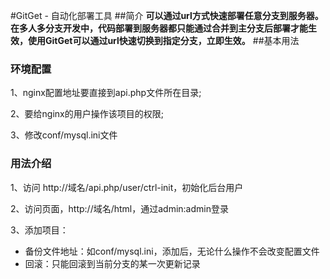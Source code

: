 #GitGet - 自动化部署工具
##简介
**可以通过url方式快速部署任意分支到服务器。在多人多分支开发中，代码部署到服务器都只能通过合并到主分支后部署才能生效，使用GitGet可以通过url快速切换到指定分支，立即生效。**
##基本用法
### 环境配置
1、nginx配置地址要直接到api.php文件所在目录;

2、要给nginx的用户操作该项目的权限;

3、修改conf/mysql.ini文件

### 用法介绍
1、访问 http://域名/api.php/user/ctrl-init，初始化后台用户

2、访问页面，http://域名/html，通过admin:admin登录

3、添加项目：
   * 备份文件地址：如conf/mysql.ini，添加后，无论什么操作不会改变配置文件
   * 回滚：只能回滚到当前分支的某一次更新记录